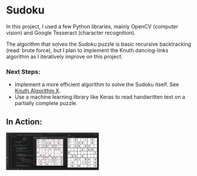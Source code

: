 # Sudoku
In this project, I used a few Python libraries, mainly OpenCV (computer vision) and Google Tesseract (character recognition). 

The algorithm that solves the Sudoku puzzle is basic recursive backtracking (read: brute force), but I plan to implement the Knuth dancing-links algorithm as I iteratively improve on this project.

### Next Steps:
- Implement a more efficient algorithm to solve the Sudoku itself. See [Knuth Algorithm X](https://en.wikipedia.org/wiki/Knuth%27s_Algorithm_X).
- Use a machine learning library like Keras to read handwritten text on a partially complete puzzle.

## In Action:
<img src="assets/result.png" width="50%" height="50%" />